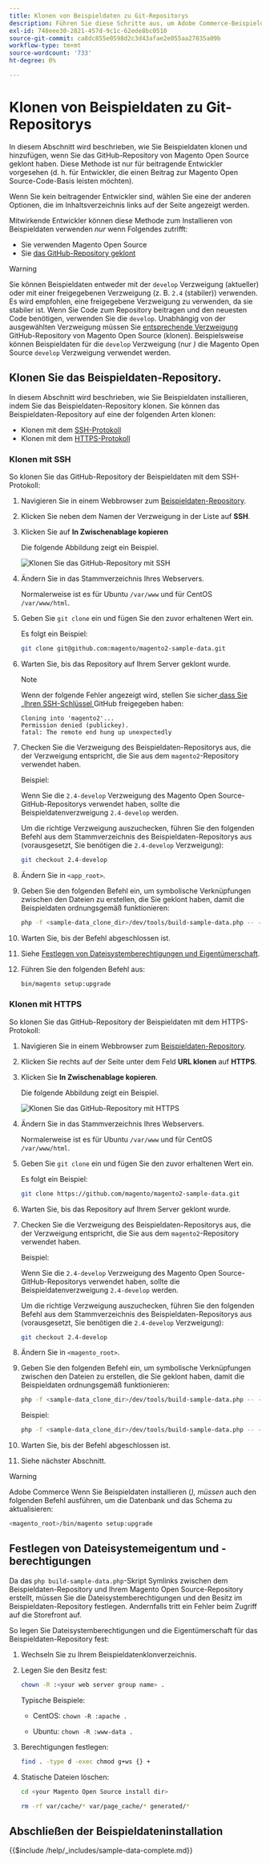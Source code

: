 ```yaml
---
title: Klonen von Beispieldaten zu Git-Repositorys
description: Führen Sie diese Schritte aus, um Adobe Commerce-Beispieldaten zu installieren, indem Sie Git-Repositorys klonen.
exl-id: 748eee30-2821-457d-9c1c-62ede8bc0510
source-git-commit: ca8dc855e0598d2c3d43afae2e055aa27035a09b
workflow-type: tm+mt
source-wordcount: '733'
ht-degree: 0%

---
```


# Klonen von Beispieldaten zu Git-Repositorys

In diesem Abschnitt wird beschrieben, wie Sie Beispieldaten klonen und hinzufügen, wenn Sie das GitHub-Repository von Magento Open Source geklont haben. Diese Methode ist nur für beitragende Entwickler vorgesehen (d. h. für Entwickler, die einen Beitrag zur Magento Open Source-Code-Basis leisten möchten).

Wenn Sie kein beitragender Entwickler sind, wählen Sie eine der anderen Optionen, die im Inhaltsverzeichnis links auf der Seite angezeigt werden.

Mitwirkende Entwickler können diese Methode zum Installieren von Beispieldaten verwenden *nur* wenn Folgendes zutrifft:

* Sie verwenden Magento Open Source
* Sie [das GitHub-Repository geklont](https://developer.adobe.com/commerce/contributor/guides/install/clone-repository/)

>[!WARNING]
>
>Sie können Beispieldaten entweder mit der `develop` Verzweigung (aktueller) oder mit einer freigegebenen Verzweigung (z. B. `2.4` (stabiler)) verwenden. Es wird empfohlen, eine freigegebene Verzweigung zu verwenden, da sie stabiler ist. Wenn Sie Code zum Repository beitragen und den neuesten Code benötigen, verwenden Sie die `develop`. Unabhängig von der ausgewählten Verzweigung müssen Sie [ entsprechende Verzweigung ](https://developer.adobe.com/commerce/contributor/guides/install/clone-repository/) GitHub-Repository von Magento Open Source (klonen). Beispielsweise können Beispieldaten für die `develop` Verzweigung (nur *)* die Magento Open Source `develop` Verzweigung verwendet werden.

## Klonen Sie das Beispieldaten-Repository.

In diesem Abschnitt wird beschrieben, wie Sie Beispieldaten installieren, indem Sie das Beispieldaten-Repository klonen. Sie können das Beispieldaten-Repository auf eine der folgenden Arten klonen:

* Klonen mit dem [SSH-Protokoll](#clone-with-ssh)
* Klonen mit dem [HTTPS-Protokoll](#clone-with-https)

### Klonen mit SSH

So klonen Sie das GitHub-Repository der Beispieldaten mit dem SSH-Protokoll:

1. Navigieren Sie in einem Webbrowser zum [Beispieldaten-Repository](https://github.com/magento/magento2-sample-data).
1. Klicken Sie neben dem Namen der Verzweigung in der Liste auf **SSH**.
1. Klicken Sie auf **In Zwischenablage kopieren**

   Die folgende Abbildung zeigt ein Beispiel.

   ![Klonen Sie das GitHub-Repository mit SSH](../../assets/installation/install_mage2_clone-ssh.png)

1. Ändern Sie in das Stammverzeichnis Ihres Webservers.

   Normalerweise ist es für Ubuntu `/var/www` und für CentOS `/var/www/html`.

1. Geben Sie `git clone` ein und fügen Sie den zuvor erhaltenen Wert ein.

   Es folgt ein Beispiel:

   ```bash
   git clone git@github.com:magento/magento2-sample-data.git
   ```

1. Warten Sie, bis das Repository auf Ihrem Server geklont wurde.

   >[!NOTE]
   >
   >Wenn der folgende Fehler angezeigt wird, stellen Sie sicher[ dass Sie „Ihren SSH-Schlüssel ](https://docs.github.com/articles/generating-ssh-keys/) GitHub freigegeben haben:<br>

   ```
   Cloning into 'magento2'...
   Permission denied (publickey).
   fatal: The remote end hung up unexpectedly
   ```

1. Checken Sie die Verzweigung des Beispieldaten-Repositorys aus, die der Verzweigung entspricht, die Sie aus dem `magento2`-Repository verwendet haben.

   Beispiel:

   Wenn Sie die `2.4-develop` Verzweigung des Magento Open Source-GitHub-Repositorys verwendet haben, sollte die Beispieldatenverzweigung `2.4-develop` werden.

   Um die richtige Verzweigung auszuchecken, führen Sie den folgenden Befehl aus dem Stammverzeichnis des Beispieldaten-Repositorys aus (vorausgesetzt, Sie benötigen die `2.4-develop` Verzweigung):

   ```bash
   git checkout 2.4-develop
   ```

1. Ändern Sie in `<app_root>`.
1. Geben Sie den folgenden Befehl ein, um symbolische Verknüpfungen zwischen den Dateien zu erstellen, die Sie geklont haben, damit die Beispieldaten ordnungsgemäß funktionieren:

   ```bash
   php -f <sample-data_clone_dir>/dev/tools/build-sample-data.php -- --ce-source="<path_to_your_magento_instance>"
   ```

1. Warten Sie, bis der Befehl abgeschlossen ist.

1. Siehe [Festlegen von Dateisystemberechtigungen und Eigentümerschaft](#set-file-system-ownership-and-permissions).

1. Führen Sie den folgenden Befehl aus:

   ```bash
   bin/magento setup:upgrade
   ```

### Klonen mit HTTPS

So klonen Sie das GitHub-Repository der Beispieldaten mit dem HTTPS-Protokoll:

1. Navigieren Sie in einem Webbrowser zum [Beispieldaten-Repository](https://github.com/magento/magento2-sample-data).
1. Klicken Sie rechts auf der Seite unter dem Feld **URL klonen** auf **HTTPS**.
1. Klicken Sie **In Zwischenablage kopieren**.

   Die folgende Abbildung zeigt ein Beispiel.

   ![Klonen Sie das GitHub-Repository mit HTTPS](../../assets/installation/install_mage2_clone-https.png)

1. Ändern Sie in das Stammverzeichnis Ihres Webservers.

   Normalerweise ist es für Ubuntu `/var/www` und für CentOS `/var/www/html`.

1. Geben Sie `git clone` ein und fügen Sie den zuvor erhaltenen Wert ein.

   Es folgt ein Beispiel:

   ```bash
   git clone https://github.com/magento/magento2-sample-data.git
   ```

1. Warten Sie, bis das Repository auf Ihrem Server geklont wurde.
1. Checken Sie die Verzweigung des Beispieldaten-Repositorys aus, die der Verzweigung entspricht, die Sie aus dem `magento2`-Repository verwendet haben.

   Beispiel:

   Wenn Sie die `2.4-develop` Verzweigung des Magento Open Source-GitHub-Repositorys verwendet haben, sollte die Beispieldatenverzweigung `2.4-develop` werden.

   Um die richtige Verzweigung auszuchecken, führen Sie den folgenden Befehl aus dem Stammverzeichnis des Beispieldaten-Repositorys aus (vorausgesetzt, Sie benötigen die `2.4-develop` Verzweigung):

   ```bash
   git checkout 2.4-develop
   ```

1. Ändern Sie in `<magento_root>`.
1. Geben Sie den folgenden Befehl ein, um symbolische Verknüpfungen zwischen den Dateien zu erstellen, die Sie geklont haben, damit die Beispieldaten ordnungsgemäß funktionieren:

   ```bash
   php -f <sample-data_clone_dir>/dev/tools/build-sample-data.php -- --ce-source="<path_to_your_magento_instance>"
   ```

   Beispiel:

   ```bash
   php -f <sample-data_clone_dir>/dev/tools/build-sample-data.php -- --ce-source="/var/www/magento2"
   ```

1. Warten Sie, bis der Befehl abgeschlossen ist.
1. Siehe nächster Abschnitt.

>[!WARNING]
>
>Adobe Commerce Wenn Sie Beispieldaten installieren (*), müssen* auch den folgenden Befehl ausführen, um die Datenbank und das Schema zu aktualisieren:
>
>```bash
><magento_root>/bin/magento setup:upgrade
>```

## Festlegen von Dateisystemeigentum und -berechtigungen

Da das `php build-sample-data.php`-Skript Symlinks zwischen dem Beispieldaten-Repository und Ihrem Magento Open Source-Repository erstellt, müssen Sie die Dateisystemberechtigungen und den Besitz im Beispieldaten-Repository festlegen. Andernfalls tritt ein Fehler beim Zugriff auf die Storefront auf.

So legen Sie Dateisystemberechtigungen und die Eigentümerschaft für das Beispieldaten-Repository fest:

1. Wechseln Sie zu Ihrem Beispieldatenklonverzeichnis.
1. Legen Sie den Besitz fest:

   ```bash
   chown -R :<your web server group name> .
   ```

   Typische Beispiele:

   * CentOS: `chown -R :apache .`

   * Ubuntu: `chown -R :www-data .`

1. Berechtigungen festlegen:

   ```bash
   find . -type d -exec chmod g+ws {} +
   ```

1. Statische Dateien löschen:

   ```bash
   cd <your Magento Open Source install dir>
   ```

   ```bash
   rm -rf var/cache/* var/page_cache/* generated/*
   ```

## Abschließen der Beispieldateninstallation

{{$include /help/_includes/sample-data-complete.md}}
